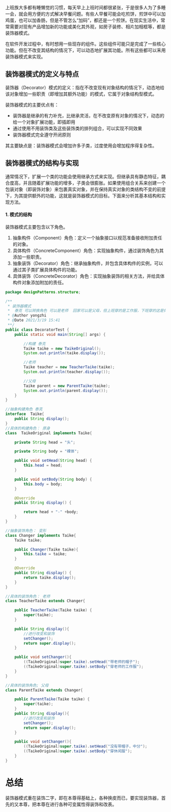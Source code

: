 上班族大多都有睡懒觉的习惯，每天早上上班时间都很紧张，于是很多人为了多睡一会，就会用方便的方式解决早餐问题。有些人早餐可能会吃煎饼，煎饼中可以加鸡蛋，也可以加香肠，但是不管怎么“加码”，都还是一个煎饼。在现实生活中，常常需要对现有产品增加新的功能或美化其外观，如房子装修、相片加相框等，都是装饰器模式。

在软件开发过程中，有时想用一些现存的组件。这些组件可能只是完成了一些核心功能。但在不改变其结构的情况下，可以动态地扩展其功能。所有这些都可以釆用装饰器模式来实现。

## 装饰器模式的定义与特点

装饰器（Decorator）模式的定义：指在不改变现有对象结构的情况下，动态地给该对象增加一些职责（即增加其额外功能）的模式，它属于对象结构型模式。

装饰器模式的主要优点有：

- 装饰器是继承的有力补充，比继承灵活，在不改变原有对象的情况下，动态的给一个对象扩展功能，即插即用
- 通过使用不用装饰类及这些装饰类的排列组合，可以实现不同效果
- 装饰器模式完全遵守开闭原则


其主要缺点是：装饰器模式会增加许多子类，过度使用会增加程序得复杂性。

## 装饰器模式的结构与实现

通常情况下，扩展一个类的功能会使用继承方式来实现。但继承具有静态特征，耦合度高，并且随着扩展功能的增多，子类会很膨胀。如果使用组合关系来创建一个包装对象（即装饰对象）来包裹真实对象，并在保持真实对象的类结构不变的前提下，为其提供额外的功能，这就是装饰器模式的目标。下面来分析其基本结构和实现方法。

#### 1. 模式的结构

装饰器模式主要包含以下角色。

1. 抽象构件（Component）角色：定义一个抽象接口以规范准备接收附加责任的对象。
2. 具体构件（ConcreteComponent）角色：实现抽象构件，通过装饰角色为其添加一些职责。
3. 抽象装饰（Decorator）角色：继承抽象构件，并包含具体构件的实例，可以通过其子类扩展具体构件的功能。
4. 具体装饰（ConcreteDecorator）角色：实现抽象装饰的相关方法，并给具体构件对象添加附加的责任。

```java
package designPatterns.structure;

/**
 * 装饰器模式
 *  泰克 可以转换角色 可以是老师  回家可以是父母，但上班穿的是工作服，下班穿的这是休闲服  来举例
 * @Author yongzhi
 * @Date 2021/3/19 15:41
 **/
public class DecoratorTest {
    public static void main(String[] args) {

        //构建 泰克
        Taike taike = new TaikeOriginal();
        System.out.println(taike.display());

        //老师
        Taike teacher = new TeacherTaike(taike);
        System.out.println(teacher.display());

        //父母
        Taike parent = new ParentTaike(taike);
        System.out.println(parent.display());
    }
}

//抽象构建角色 泰克
interface  Taike{
    public String display();
}
//具体的构建角色： 原身
class  TaikeOriginal implements Taike{

    private String head = "头";

    private String body = "裸体";

    public void setHead(String head) {
        this.head = head;
    }

    public void setBody(String body) {
        this.body = body;
    }

    @Override
    public String display() {

        return head + "-" +body;
    }
}

//抽象装饰角色： 变形
class Changer implements Taike{
    Taike taike;

    public Changer(Taike taike){
        this.taike = taike;
    }

    @Override
    public String display() {
        return taike.display();
    }
}

//具体的装饰角色： 老师
class TeacherTaike extends Changer{

    public TeacherTaike(Taike taike) {
        super(taike);
    }

    public String display(){
        //进行改变和装饰
        setChanger();
        return super.display();
    }

    public void setChanger(){
        ((TaikeOriginal)super.taike).setHead("带老师的帽子");
        ((TaikeOriginal)super.taike).setBody("穿老师的工作服");
    }
}

//具体的装饰角色; 父母
class ParentTaike extends Changer{

    public ParentTaike(Taike taike) {
        super(taike);
    }
    public String display(){
        //进行改变和装饰
        setChanger();
        return super.display();
    }

    public void setChanger(){
        ((TaikeOriginal)super.taike).setHead("没有带帽子，中分");
        ((TaikeOriginal)super.taike).setBody("穿休闲服");
    }
}
```



# 总结

装饰器模式重在装饰二字，即在本尊得基础上，各种换皮而已，要实现装饰器，首先的又本尊，把本尊在进行各种可变属性得装饰和改表。